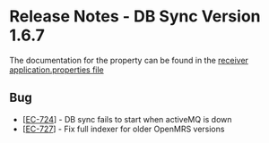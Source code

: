 # Release Notes - DB Sync Version 1.6.7

The documentation for the property can be found in
the [receiver application.properties file](../receiver/application.properties)

<h2>Bug</h2>
<ul>
<li>[<a href='https://jira.fgh.org.mz/browse/EC-724'>EC-724</a>] - DB sync  fails to start when activeMQ is down</li>
<li>[<a href='https://jira.fgh.org.mz/browse/EC-727'>EC-727</a>] - Fix full indexer for older OpenMRS versions</li>
</ul>
    
    
